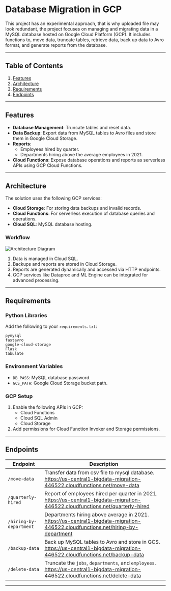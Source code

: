 # Database Migration in GCP

This project has an experimental approach, that is why uploaded file may look redundant, the project focuses on managing and migrating data in a MySQL database hosted on Google Cloud Platform (GCP). It includes functions to, move data, truncate tables, retrieve data, back up data to Avro format, and generate reports from the database.

---

## Table of Contents
1. [Features](#features)
2. [Architecture](#architecture)
3. [Requirements](#requirements)
4. [Endpoints](#endpoints)


---

## Features
- **Database Management**: Truncate tables and reset data.
- **Data Backup**: Export data from MySQL tables to Avro files and store them in Google Cloud Storage.
- **Reports**:
  - Employees hired by quarter.
  - Departments hiring above the average employees in 2021.
- **Cloud Functions**: Expose database operations and reports as serverless APIs using GCP Cloud Functions.

---

## Architecture
The solution uses the following GCP services:
- **Cloud Storage**: For storing data backups and invalid records.
- **Cloud Functions**: For serverless execution of database queries and operations.
- **Cloud SQL**: MySQL database hosting.

### Workflow
![Architecture Diagram](link_to_architecture_diagram.png)  

1. Data is managed in Cloud SQL.
2. Backups and reports are stored in Cloud Storage.
3. Reports are generated dynamically and accessed via HTTP endpoints.
4. GCP services like Dataproc and ML Engine can be integrated for advanced processing.

---

## Requirements

### Python Libraries
Add the following to your `requirements.txt`:
```plaintext
pymysql
fastavro
google-cloud-storage
Flask
tabulate
```

### Environment Variables
- `DB_PASS`: MySQL database password.
- `GCS_PATH`: Google Cloud Storage bucket path.

### GCP Setup
1. Enable the following APIs in GCP:
   - Cloud Functions
   - Cloud SQL Admin
   - Cloud Storage
2. Add permissions for Cloud Function Invoker and Storage permissions.

---



## Endpoints
| Endpoint                          | Description                                                                                                                       |
|-----------------------------------|-----------------------------------------------------------------------------------------------------------------------------------|
| `/move-data`                      | Transfer data from csv file to mysql database. https://us-central1-bigdata-migration-446522.cloudfunctions.net/move-data          |
| `/quarterly-hired`                | Report of employees hired per quarter in 2021.  https://us-central1-bigdata-migration-446522.cloudfunctions.net/quarterly-hired   |
| `/hiring-by-department`           | Departments hiring above average in 2021.   https://us-central1-bigdata-migration-446522.cloudfunctions.net/hiring-by-department  |
| `/backup-data`                    | Back up MySQL tables to Avro and store in GCS.     https://us-central1-bigdata-migration-446522.cloudfunctions.net/backup-data    |
| `/delete-data`                    | Truncate the `jobs`, `departments`, and `employees`.  https://us-central1-bigdata-migration-446522.cloudfunctions.net/delete-data |

---

